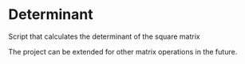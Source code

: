 # Determinant
Script that calculates the determinant of the square matrix

The project can be extended for other matrix operations in the future.

